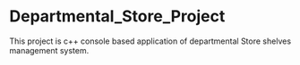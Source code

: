 # Departmental_Store_Project
This project is c++ console based application of departmental Store shelves management system.

